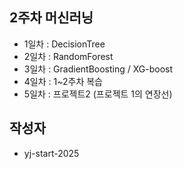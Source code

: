 ## 2주차 머신러닝
- 1일차 : DecisionTree
- 2일차 : RandomForest
- 3일차 : GradientBoosting / XG-boost
- 4일차 : 1~2주차 복습
- 5일차 : 프로젝트2 (프로젝트 1의 연장선)

## 작성자
- yj-start-2025
